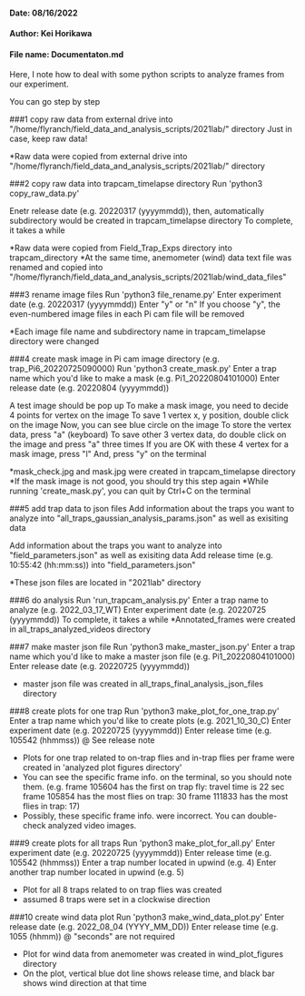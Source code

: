 #### Date: 08/16/2022
#### Author: Kei Horikawa
#### File name: Documentaton.md

Here, I note how to deal with some python scripts to analyze frames from our experiment. 

You can go step by step

###1 copy raw data from external drive into "/home/flyranch/field_data_and_analysis_scripts/2021lab/" directory
	Just in case, keep raw data!

*Raw data were copied from external drive into "/home/flyranch/field_data_and_analysis_scripts/2021lab/" directory

###2 copy raw data into trapcam_timelapse directory
Run 'python3 copy_raw_data.py'

Enetr release date (e.g. 20220317 (yyyymmdd)), then, automatically subdirectory would be created in trapcam_timelapse directory
	To complete, it takes a while

*Raw data were copied from Field_Trap_Exps directory into trapcam_directory
*At the same time, anemometer (wind) data text file was renamed and copied into "/home/flyranch/field_data_and_analysis_scripts/2021lab/wind_data_files"


###3 rename image files
Run 'python3 file_rename.py'
Enter experiment date (e.g. 20220317 (yyyymmdd))
Enter "y" or "n"
	If you choose "y", the even-numbered image files in each Pi cam file will be removed

*Each image file name and subdirectory name in trapcam_timelapse directory were changed

###4 create mask image in Pi cam image directory (e.g. trap_Pi6_20220725090000)
Run 'python3 create_mask.py'
Enter a trap name which you'd like to make a mask (e.g. Pi1_20220804101000)
Enter release date (e.g. 20220804 (yyyymmdd))

A test image should be pop up
To make a mask image, you need to decide 4 points for vertex on the image
To save 1 vertex x, y position, double click on the image
Now, you can see blue circle on the image
To store the vertex data, press "a" (keyboard)
To save other 3 vertex data,  do double click on the image and press "a" three times
If you are OK with these 4 vertex for a mask image, press "l"
And, press "y" on the terminal

*mask_check.jpg and mask.jpg were created in trapcam_timelapse directory
*If the mask image is not good, you should try this step again
*While running 'create_mask.py', you can quit by Ctrl+C on the terminal


###5 add trap data to json files
Add information about the traps you want to analyze into "all_traps_gaussian_analysis_params.json" as well as exisiting data

Add information about the traps you want to analyze into "field_parameters.json" as well as exisiting data
Add release time (e.g. 10:55:42 (hh:mm:ss)) into "field_parameters.json"

*These json files are located in "2021lab" directory

###6 do analysis 
Run 'run_trapcam_analysis.py'
Enter a trap name to analyze (e.g. 2022_03_17_WT)
Enter experiment date (e.g. 20220725 (yyyymmdd))
	To complete, it takes a while
*Annotated_frames were created in all_traps_analyzed_videos directory


###7 make master json file
Run 'python3 make_master_json.py'
Enter a trap name which you'd like to make a master json file (e.g. Pi1_20220804101000)
Enter release date (e.g. 20220725 (yyyymmdd))

* master json file was created in all_traps_final_analysis_json_files directory

###8 create plots for one trap
Run 'python3 make_plot_for_one_trap.py'
Enter a trap name which you'd like to create plots (e.g. 2021_10_30_C)
Enter experiment date (e.g. 20220725 (yyyymmdd))
Enter release time (e.g. 105542 (hhmmss)) @ See release note

 * Plots for one trap related to on-trap flies and in-trap flies per frame were created in 'analyzed plot figures directory' 
 * You can see the specific frame info. on the terminal, so you should note them. 
 	(e.g. frame 105604 has the first on trap fly: travel time is 22 sec
	      frame 105854 has the most flies on trap: 30
	      frame 111833 has the most flies in trap: 17)
 * Possibly, these specific frame info. were incorrect. You can double-check analyzed video images.
 
###9 create plots for all traps
Run 'python3 make_plot_for_all.py'
Enter experiment date (e.g. 20220725 (yyyymmdd))
Enter release time (e.g. 105542 (hhmmss))
Enter a trap number located in upwind (e.g. 4) 
Enter another trap number located in upwind (e.g. 5) 

* Plot for all 8 traps related to on trap flies was created
* assumed 8 traps were set in a clockwise direction
 
###10 create wind data plot
Run 'python3 make_wind_data_plot.py'
Enter release date (e.g. 2022_08_04 (YYYY_MM_DD))
Enter release time (e.g. 1055 (hhmm)) @ "seconds" are not required

* Plot for wind data from anemometer was created in wind_plot_figures directory
* On the plot, vertical blue dot line shows release time, and black bar shows wind direction at that time
 
 
 
 
